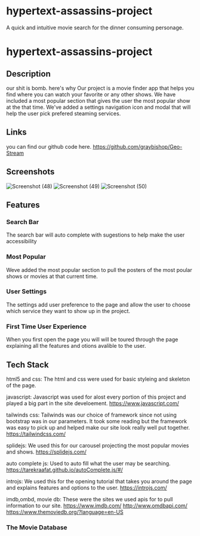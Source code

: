 # hypertext-assassins-project 
A quick and intuitive movie search for the dinner consuming personage.

# hypertext-assassins-project
## Description
our shit is bomb. here's why
Our project is a movie finder app that helps you find where you can watch your favorite or any other shows. We have included a most popular section that gives the user the most popular show at the that time. We've added a settings navigation icon and modal that will help the user pick prefered steaming services.

## Links
you can find our github code here.
https://github.com/graybishop/Geo-Stream

## Screenshots
![Screenshot (48)](https://user-images.githubusercontent.com/87917345/136581935-de998667-4eb5-4993-917a-cad42e68cf38.png)
![Screenshot (49)](https://user-images.githubusercontent.com/87917345/136581939-c9aed4fc-f750-4adf-af21-2765a04d505a.png)
![Screenshot (50)](https://user-images.githubusercontent.com/87917345/136581942-796b1349-ba38-4684-97f2-53f06290d30d.png)



## Features


### Search Bar
The search bar will auto complete with sugestions to help make the user accessibility 


### Most Popular
Weve added the most popular section to pull the posters of the most poular shows or movies at that current time.


### User Settings
The settings add user preference to the page and allow the user to choose which service they want to show up in the project. 


### First Time User Experience
When you first open the page you will will be toured through the page explaining all the features and otions avalible to the user.


## Tech Stack
html5 and css: The html and css were used for basic styleing and skeleton of the page.

javascript: Javascript was used for alost every portion of this project and played a big part in the site develoement. https://www.javascript.com/

tailwinds css: Tailwinds was our choice of framework since not using bootstrap was in our parameters. It took some reading but the framework was easy to pick up and helped make our site look really well put together. https://tailwindcss.com/

splidejs: We used this for our carousel projecting the most popular movies and shows. https://splidejs.com/

auto complete js: Used to auto fill what the user may be searching. https://tarekraafat.github.io/autoComplete.js/#/

introjs: We used this for the opening tutorial that takes you around the page and explains features and options to the user. https://introjs.com/

imdb,ombd, movie db: These were the sites we used apis for to pull information to our site.
https://www.imdb.com/
http://www.omdbapi.com/
https://www.themoviedb.org/?language=en-US


### The Movie Database
